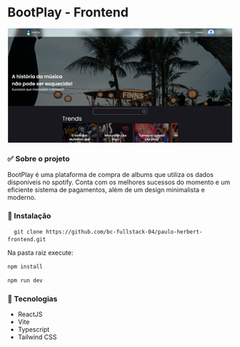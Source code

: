 # BootPlay - Frontend
![alt text](image-1.png)
### ✅ Sobre o projeto
BootPlay é uma plataforma de compra de albums que utiliza os dados disponíveis no spotify. Conta com os melhores sucessos do momento e um eficiente sistema de pagamentos, além de um design minimalista e moderno.
### 🔧 Instalação

` 
git clone https://github.com/bc-fullstack-04/paulo-herbert-frontend.git`

Na pasta raiz execute:
```bash
npm install
```
```bash
npm run dev
```

### 🚀 Tecnologias
+ ReactJS
+ Vite
+ Typescript
+ Tailwind CSS
